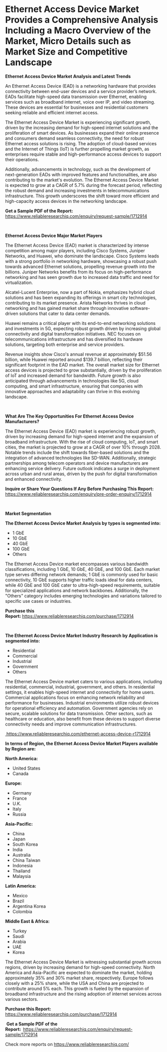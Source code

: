 <p><h1>Ethernet Access Device Market Provides a Comprehensive Analysis Including a Macro Overview of the Market, Micro Details such as Market Size and Competitive Landscape</h1></p><p><strong>Ethernet Access Device Market Analysis and Latest Trends</strong></p>
<p><p>An Ethernet Access Device (EAD) is a networking hardware that provides connectivity between end-user devices and a service provider’s network. EADs facilitate high-speed data transmission over Ethernet, enabling services such as broadband internet, voice over IP, and video streaming. These devices are essential for businesses and residential customers seeking reliable and efficient internet access.</p><p>The Ethernet Access Device Market is experiencing significant growth, driven by the increasing demand for high-speed internet solutions and the proliferation of smart devices. As businesses expand their online presence and consumers demand seamless connectivity, the need for robust Ethernet access solutions is rising. The adoption of cloud-based services and the Internet of Things (IoT) is further propelling market growth, as enterprises require stable and high-performance access devices to support their operations.</p><p>Additionally, advancements in technology, such as the development of next-generation EADs with improved features and functionalities, are also contributing to the market's evolution. The Ethernet Access Device Market is expected to grow at a CAGR of 5.7% during the forecast period, reflecting the robust demand and increasing investments in telecommunications infrastructure. This growth underscores the shift toward more efficient and high-capacity access devices in the networking landscape.</p></p>
<p><strong>Get a Sample PDF of the Report:&nbsp;</strong> <a href="https://www.reliableresearchiq.com/enquiry/request-sample/1712914?utm_campaign=1088&utm_medium=2&utm_source=Github&utm_content=ia&utm_term=11012025&utm_id=ethernet-access-device">https://www.reliableresearchiq.com/enquiry/request-sample/1712914</a></p>
<p>&nbsp;</p>
<p><strong>Ethernet Access Device Major Market Players</strong></p>
<p><p>The Ethernet Access Device (EAD) market is characterized by intense competition among major players, including Cisco Systems, Juniper Networks, and Huawei, who dominate the landscape. Cisco Systems leads with a strong portfolio in networking hardware, showcasing a robust push towards advanced Ethernet solutions, propelling revenue growth into the billions. Juniper Networks benefits from its focus on high-performance networking and has seen growth due to increased data traffic and need for virtualization.</p><p>Alcatel-Lucent Enterprise, now a part of Nokia, emphasizes hybrid cloud solutions and has been expanding its offerings in smart city technologies, contributing to its market presence. Arista Networks thrives in cloud networking and has gained market share through innovative software-driven solutions that cater to data center demands.</p><p>Huawei remains a critical player with its end-to-end networking solutions and investments in 5G, expecting robust growth driven by increasing global connectivity and digital transformation initiatives. NEC focuses on telecommunications infrastructure and has diversified its hardware solutions, targeting both enterprise and service providers. </p><p>Revenue insights show Cisco's annual revenue at approximately $51.56 billion, while Huawei reported around $139.7 billion, reflecting their significant footprint in the EAD market. The overall market size for Ethernet access devices is projected to grow substantially, driven by the proliferation of IoT and increased demand for bandwidth. Future growth is also anticipated through advancements in technologies like 5G, cloud computing, and smart infrastructure, ensuring that companies with innovative approaches and adaptability can thrive in this evolving landscape.</p></p>
<p>&nbsp;</p>
<p><strong>What Are The Key Opportunities For Ethernet Access Device Manufacturers?</strong></p>
<p><p>The Ethernet Access Device (EAD) market is experiencing robust growth, driven by increasing demand for high-speed internet and the expansion of broadband infrastructure. With the rise of cloud computing, IoT, and smart cities, the market is projected to grow at a CAGR of over 10% through 2028. Notable trends include the shift towards fiber-based solutions and the integration of advanced technologies like SD-WAN. Additionally, strategic partnerships among telecom operators and device manufacturers are enhancing service delivery. Future outlook indicates a surge in deployment across urban and rural areas, driven by the push for digital transformation and enhanced connectivity.</p></p>
<p><strong>Inquire or Share Your Questions If Any Before Purchasing This Report:</strong> <a href="https://www.reliableresearchiq.com/enquiry/pre-order-enquiry/1712914?utm_campaign=1088&utm_medium=2&utm_source=Github&utm_content=ia&utm_term=11012025&utm_id=ethernet-access-device">https://www.reliableresearchiq.com/enquiry/pre-order-enquiry/1712914</a></p>
<p>&nbsp;</p>
<p><strong>Market Segmentation</strong></p>
<p><strong>The Ethernet Access Device Market Analysis by types is segmented into:</strong></p>
<p><ul><li>1 GbE</li><li>10 GbE</li><li>40 GbE</li><li>100 GbE</li><li>Others</li></ul></p>
<p><p>The Ethernet Access Device market encompasses various bandwidth classifications, including 1 GbE, 10 GbE, 40 GbE, and 100 GbE. Each market type serves differing network demands; 1 GbE is commonly used for basic connectivity, 10 GbE supports higher traffic loads ideal for data centers, while 40 GbE and 100 GbE cater to ultra-high-speed requirements, suitable for specialized applications and network backbones. Additionally, the "Others" category includes emerging technologies and variations tailored to specific use cases or industries.</p></p>
<p><strong>Purchase this Report:&nbsp;</strong><a href="https://www.reliableresearchiq.com/purchase/1712914?utm_campaign=1088&utm_medium=2&utm_source=Github&utm_content=ia&utm_term=11012025&utm_id=ethernet-access-device">https://www.reliableresearchiq.com/purchase/1712914</a></p>
<p>&nbsp;</p>
<p><strong>The Ethernet Access Device Market Industry Research by Application is segmented into:</strong></p>
<p><ul><li>Residential</li><li>Commercial</li><li>Industrial</li><li>Government</li><li>Others</li></ul></p>
<p><p>The Ethernet Access Device market caters to various applications, including residential, commercial, industrial, government, and others. In residential settings, it enables high-speed internet and connectivity for home users. Commercial applications focus on enhancing network reliability and performance for businesses. Industrial environments utilize robust devices for operational efficiency and automation. Government agencies rely on secure, scalable solutions for data transmission. Other sectors, such as healthcare or education, also benefit from these devices to support diverse connectivity needs and improve communication infrastructures.</p></p>
<p><a href="https://www.reliableresearchiq.com/ethernet-access-device-r1712914?utm_campaign=1088&utm_medium=2&utm_source=Github&utm_content=ia&utm_term=11012025&utm_id=ethernet-access-device">&nbsp;https://www.reliableresearchiq.com/ethernet-access-device-r1712914</a></p>
<p><strong>In terms of Region, the Ethernet Access Device Market Players available by Region are:</strong></p>
<p>
    <p> <strong> North America: </strong>
        <ul>
            <li>United States</li>
            <li>Canada</li>
        </ul>
        </p> 
    <p> <strong> Europe: </strong>
        <ul>
            <li>Germany</li>
            <li>France</li>
            <li>U.K.</li>
            <li>Italy</li>
            <li>Russia</li>
        </ul>
        </p> 
    <p> <strong> Asia-Pacific: </strong>
        <ul>
            <li>China</li>
            <li>Japan</li>
            <li>South Korea</li>
            <li>India</li>
            <li>Australia</li>
            <li>China Taiwan</li>
            <li>Indonesia</li>
            <li>Thailand</li>
            <li>Malaysia</li>
        </ul>
        </p> 
    <p> <strong> Latin America: </strong>
        <ul>
            <li>Mexico</li>
            <li>Brazil</li>
            <li>Argentina Korea</li>
            <li>Colombia</li>
        </ul>
        </p> 
    <p> <strong> Middle East & Africa: </strong>
        <ul>
            <li>Turkey</li>
            <li>Saudi</li>
            <li>Arabia</li>
            <li>UAE</li>
            <li>Korea</li>
        </ul>
    </p>
    </p>
<p><p>The Ethernet Access Device Market is witnessing substantial growth across regions, driven by increasing demand for high-speed connectivity. North America and Asia-Pacific are expected to dominate the market, holding approximately 35% and 30% market share, respectively. Europe follows closely with a 25% share, while the USA and China are projected to contribute around 5% each. This growth is fueled by the expansion of broadband infrastructure and the rising adoption of internet services across various sectors.</p></p>
<p><strong>Purchase this Report: </strong><a href="https://www.reliableresearchiq.com/purchase/1712914?utm_campaign=1088&utm_medium=2&utm_source=Github&utm_content=ia&utm_term=11012025&utm_id=ethernet-access-device">https://www.reliableresearchiq.com/purchase/1712914</a></p>
<p>&nbsp;<strong>Get a Sample PDF of the Report:&nbsp;&nbsp;</strong><a href="https://www.reliableresearchiq.com/enquiry/request-sample/1712914?utm_campaign=1088&utm_medium=2&utm_source=Github&utm_content=ia&utm_term=11012025&utm_id=ethernet-access-device">https://www.reliableresearchiq.com/enquiry/request-sample/1712914</a></p>
<p><strong></strong></p>
<p>Check more reports on <a href="https://www.reliableresearchiq.com/?utm_campaign=1088&utm_medium=2&utm_source=Github&utm_content=ia&utm_term=11012025&utm_id=ethernet-access-device">https://www.reliableresearchiq.com/</a></p>